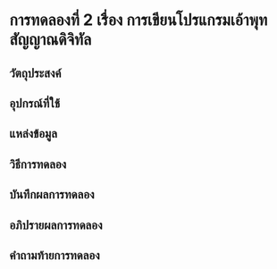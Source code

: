 # การทดลองที่ 2 เรื่อง การเขียนโปรแกรมเอ้าพุทสัญญาณดิจิทัล
## วัตถุประสงค์
## อุปกรณ์ที่ใช้
## แหล่งข้อมูล
## วิธีการทดลอง
## บันทึกผลการทดลอง
## อภิปรายผลการทดลอง
## คำถามท้ายการทดลอง
